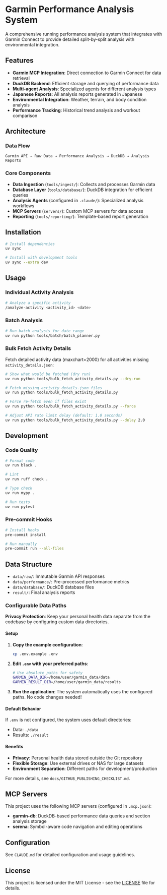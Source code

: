# Garmin Performance Analysis System

A comprehensive running performance analysis system that integrates with Garmin Connect to provide detailed split-by-split analysis with environmental integration.

## Features

- **Garmin MCP Integration**: Direct connection to Garmin Connect for data retrieval
- **DuckDB Backend**: Efficient storage and querying of performance data
- **Multi-agent Analysis**: Specialized agents for different analysis types
- **Japanese Reports**: All analysis reports generated in Japanese
- **Environmental Integration**: Weather, terrain, and body condition analysis
- **Performance Tracking**: Historical trend analysis and workout comparison

## Architecture

### Data Flow

```
Garmin API → Raw Data → Performance Analysis → DuckDB → Analysis Reports
```

### Core Components

- **Data Ingestion** (`tools/ingest/`): Collects and processes Garmin data
- **Database Layer** (`tools/database/`): DuckDB integration for efficient queries
- **Analysis Agents** (configured in `.claude/`): Specialized analysis workflows
- **MCP Servers** (`servers/`): Custom MCP servers for data access
- **Reporting** (`tools/reporting/`): Template-based report generation

## Installation

```bash
# Install dependencies
uv sync

# Install with development tools
uv sync --extra dev
```

## Usage

### Individual Activity Analysis

```bash
# Analyze a specific activity
/analyze-activity <activity_id> <date>
```

### Batch Analysis

```bash
# Run batch analysis for date range
uv run python tools/batch/batch_planner.py
```

### Bulk Fetch Activity Details

Fetch detailed activity data (maxchart=2000) for all activities missing `activity_details.json`:

```bash
# Show what would be fetched (dry run)
uv run python tools/bulk_fetch_activity_details.py --dry-run

# Fetch missing activity_details.json files
uv run python tools/bulk_fetch_activity_details.py

# Force re-fetch even if files exist
uv run python tools/bulk_fetch_activity_details.py --force

# Adjust API rate limit delay (default: 1.0 seconds)
uv run python tools/bulk_fetch_activity_details.py --delay 2.0
```

## Development

### Code Quality

```bash
# Format code
uv run black .

# Lint
uv run ruff check .

# Type check
uv run mypy .

# Run tests
uv run pytest
```

### Pre-commit Hooks

```bash
# Install hooks
pre-commit install

# Run manually
pre-commit run --all-files
```

## Data Structure

- `data/raw/`: Immutable Garmin API responses
- `data/performance/`: Pre-processed performance metrics
- `data/database/`: DuckDB database files
- `result/`: Final analysis reports

### Configurable Data Paths

**Privacy Protection**: Keep your personal health data separate from the codebase by configuring custom data directories.

#### Setup

1. **Copy the example configuration**:
   ```bash
   cp .env.example .env
   ```

2. **Edit `.env` with your preferred paths**:
   ```bash
   # Use absolute paths for safety
   GARMIN_DATA_DIR=/home/user/garmin_data/data
   GARMIN_RESULT_DIR=/home/user/garmin_data/results
   ```

3. **Run the application**:
   The system automatically uses the configured paths. No code changes needed!

#### Default Behavior

If `.env` is not configured, the system uses default directories:
- Data: `./data`
- Results: `./result`

#### Benefits

- **Privacy**: Personal health data stored outside the Git repository
- **Flexible Storage**: Use external drives or NAS for large datasets
- **Environment Separation**: Different paths for development/production

For more details, see `docs/GITHUB_PUBLISHING_CHECKLIST.md`.

## MCP Servers

This project uses the following MCP servers (configured in `.mcp.json`):

- **garmin-db**: DuckDB-based performance data queries and section analysis storage
- **serena**: Symbol-aware code navigation and editing operations

## Configuration

See `CLAUDE.md` for detailed configuration and usage guidelines.

## License

This project is licensed under the MIT License - see the [LICENSE](LICENSE) file for details.
